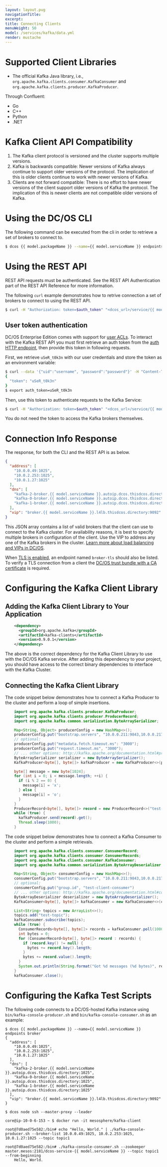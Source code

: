 ```yaml
---
layout: layout.pug
navigationTitle:
excerpt:
title: Connecting Clients
menuWeight: 50
model: /services/kafka/data.yml
render: mustache
---
```


<!-- Imported from https://github.com/mesosphere/dcos-commons.git:sdk-0.40 -->


# Supported Client Libraries

- The official Kafka Java library, i.e., `org.apache.kafka.clients.consumer.KafkaConsumer` and `org.apache.kafka.clients.producer.KafkaProducer`.

Through Confluent:
- Go
- C++
- Python
- .NET

# Kafka Client API Compatibility

1. The Kafka client protocol is versioned and the cluster supports multiple versions.
2. Kafka is backwards compatible: Newer versions of Kafka always continue to support older versions of the protocol. The implication of this is older clients continue to work with newer versions of Kafka.
3. Clients are not forward compatible: There is no effort to have newer versions of the client support older versions of Kafka the protocol. The implication of this is newer clients are not compatible older versions of Kafka.

# Using the DC/OS CLI

The following command can be executed from the cli in order to retrieve a set of brokers to connect to.

```bash
$ dcos {{ model.packageName }} --name={{ model.serviceName }} endpoints broker
```

<a name="using-the-rest-api"></a>
# Using the REST API

REST API requests must be authenticated. See the REST API Authentication part of the REST API Reference for more information.

The following `curl` example demonstrates how to retrive connection a set of brokers to connect to using the REST API.

```bash
$ curl -H "Authorization: token=$auth_token" "<dcos_url>/service/{{ model.serviceName }}/v1/endpoints/broker"
```

## User token authentication

DC/OS Enterprise Edition comes with support for [user ACLs](/1.9/security/users-groups/). To interact with the Kafka REST API you must first retrieve an auth token from the [auth HTTP endpoint](/1.9/security/iam-api/), then provide this token in following requests.

First, we retrieve `uSeR_t0k3n` with our user credentials and store the token as an environment variable:

```bash
$ curl --data '{"uid":"username", "password":"password"}' -H "Content-Type:application/json" "<dcos_url>/acs/api/v1/auth/login"
{
  "token": "uSeR_t0k3n"
}
$ export auth_token=uSeR_t0k3n
```

Then, use this token to authenticate requests to the Kafka Service:

```bash
$ curl -H "Authorization: token=$auth_token" "<dcos_url>/service/{{ model.serviceName }}/v1/endpoints/broker"
```

You do not need the token to access the Kafka brokers themselves.

# Connection Info Response

The response, for both the CLI and the REST API is as below.

```json
{
  "address": [
    "10.0.0.49:1025",
    "10.0.2.253:1025",
    "10.0.1.27:1025"
  ],
  "dns": [
    "kafka-2-broker.{{ model.serviceName }}.autoip.dcos.thisdcos.directory:1025",
    "kafka-0-broker.{{ model.serviceName }}.autoip.dcos.thisdcos.directory:1025",
    "kafka-1-broker.{{ model.serviceName }}.autoip.dcos.thisdcos.directory:1025"
  ],
  "vip": "broker.{{ model.serviceName }}.l4lb.thisdcos.directory:9092"
}
```

This JSON array contains a list of valid brokers that the client can use to connect to the Kafka cluster. For availability reasons, it is best to specify multiple brokers in configuration of the client. Use the VIP to address any one of the Kafka brokers in the cluster. [Learn more about load balancing and VIPs in DC/OS](/1.9/networking/).

When [TLS is enabled](../security/), an endpoint named `broker-tls` should also be listed. To verify a TLS connection from a client the [DC/OS trust bundle with a CA certificate](/1.9/networking/tls-ssl/get-cert/) is required.

# Configuring the Kafka Client Library

## Adding the Kafka Client Library to Your Application

```xml
    <dependency>
      <groupId>org.apache.kafka</groupId>
      <artifactId>kafka-clients</artifactId>
      <version>0.9.0.1</version>
    </dependency>
```

The above is the correct dependency for the Kafka Client Library to use with the DC/OS Kafka service. After adding this dependency to your project, you should have access to the correct binary dependencies to interface with the Kafka Cluster.

## Connecting the Kafka Client Library

The code snippet below demonstrates how to connect a Kafka Producer to the cluster and perform a loop of simple insertions.

```java
    import org.apache.kafka.clients.producer.KafkaProducer;
    import org.apache.kafka.clients.producer.ProducerRecord;
    import org.apache.kafka.common.serialization.ByteArraySerializer;

    Map<String, Object> producerConfig = new HashMap<>();
    producerConfig.put("bootstrap.servers", "10.0.0.211:9843,10.0.0.217:10056,10.0.0.214:9689");
    // optional:
    producerConfig.put("metadata.fetch.timeout.ms": "3000");
    producerConfig.put("request.timeout.ms", "3000");
    // ... other options: http://kafka.apache.org/documentation.html#producerconfigs
    ByteArraySerializer serializer = new ByteArraySerializer();
    KafkaProducer<byte[], byte[]> kafkaProducer = new KafkaProducer<>(producerConfig, serializer, serializer);

    byte[] message = new byte[1024];
    for (int i = 0; i < message.length; ++i) {
      if (i % 2 == 0) {
        message[i] = 'x';
      } else {
        message[i] = 'o';
      }
    }
    ProducerRecord<byte[], byte[]> record = new ProducerRecord<>("test-topic", message);
    while (true) {
      kafkaProducer.send(record).get();
      Thread.sleep(1000);
    }
```

The code snippet below demonstrates how to connect a Kafka Consumer to the cluster and perform a simple retrievals.

```java
    import org.apache.kafka.clients.consumer.ConsumerRecord;
    import org.apache.kafka.clients.consumer.ConsumerRecords;
    import org.apache.kafka.clients.consumer.KafkaConsumer;
    import org.apache.kafka.common.serialization.ByteArrayDeserializer;

    Map<String, Object> consumerConfig = new HashMap<>();
    consumerConfig.put("bootstrap.servers", "10.0.0.211:9843,10.0.0.217:10056,10.0.0.214:9689");
    // optional:
    consumerConfig.put("group.id", "test-client-consumer")
    // ... other options: http://kafka.apache.org/documentation.html#consumerconfigs
    ByteArrayDeserializer deserializer = new ByteArrayDeserializer();
    KafkaConsumer<byte[], byte[]> kafkaConsumer = new KafkaConsumer<>(consumerConfig, deserializer, deserializer);

    List<String> topics = new ArrayList<>();
    topics.add("test-topic");
    kafkaConsumer.subscribe(topics);
    while (true) {
      ConsumerRecords<byte[], byte[]> records = kafkaConsumer.poll(1000);
      int bytes = 0;
      for (ConsumerRecord<byte[], byte[]> record : records) {
        if (record.key() != null) {
          bytes += record.key().length;
        }
        bytes += record.value().length;
      }
      System.out.println(String.format("Got %d messages (%d bytes)", records.count(), bytes));
    }
    kafkaConsumer.close();
```

# Configuring the Kafka Test Scripts

The following code connects to a DC/OS-hosted Kafka instance using `bin/kafka-console-producer.sh` and `bin/kafka-console-consumer.sh` as an example:

```bvash
$ dcos {{ model.packageName }} --name={{ model.serviceName }} endpoints broker
{
  "address": [
    "10.0.0.49:1025",
    "10.0.2.253:1025",
    "10.0.1.27:1025"
  ],
  "dns": [
    "kafka-2-broker.{{ model.serviceName }}.autoip.dcos.thisdcos.directory:1025",
    "kafka-0-broker.{{ model.serviceName }}.autoip.dcos.thisdcos.directory:1025",
    "kafka-1-broker.{{ model.serviceName }}.autoip.dcos.thisdcos.directory:1025"
  ],
  "vip": "broker.{{ model.serviceName }}.l4lb.thisdcos.directory:9092"
}

$ dcos node ssh --master-proxy --leader

core@ip-10-0-6-153 ~ $ docker run -it mesosphere/kafka-client

root@7d0aed75e582:/bin# echo "Hello, World." | ./kafka-console-producer.sh --broker-list 10.0.0.49:1025, 10.0.2.253:1025, 10.0.1.27:1025 --topic topic1

root@7d0aed75e582:/bin# ./kafka-console-consumer.sh --zookeeper master.mesos:2181/dcos-service-{{ model.serviceName }} --topic topic1 --from-beginning
    Hello, World.
```
